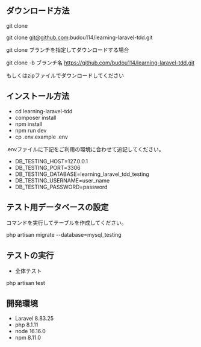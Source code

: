 
## ダウンロード方法
git clone

git clone git@github.com:budou114/learning-laravel-tdd.git

git clone ブランチを指定してダウンロードする場合

git clone -b ブランチ名 https://github.com/budou114/learning-laravel-tdd.git

もしくはzipファイルでダウンロードしてください

## インストール方法
- cd learning-laravel-tdd
- composer install
- npm install
- npm run dev
- cp .env.example .env

.envファイルに下記をご利用の環境に合わせて追記してください。

- DB_TESTING_HOST=127.0.0.1
- DB_TESTING_PORT=3306
- DB_TESTING_DATABASE=learning_laravel_tdd_testing
- DB_TESTING_USERNAME=user_name
- DB_TESTING_PASSWORD=password

## テスト用データベースの設定
コマンドを実行してテーブルを作成してください。

php artisan migrate --database=mysql_testing


## テストの実行
- 全体テスト

php artisan test


## 開発環境
- Laravel 8.83.25
- php 8.1.11
- node 16.16.0
- npm  8.11.0
